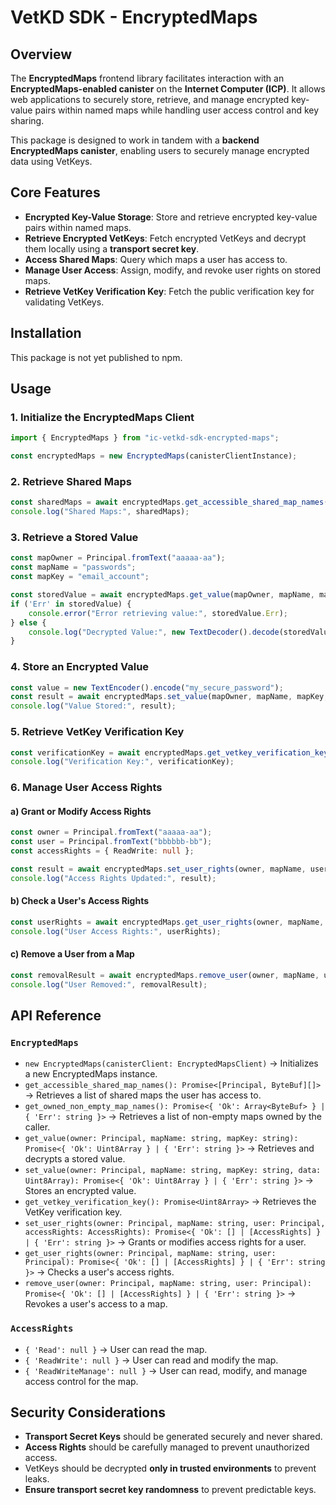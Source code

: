# VetKD SDK - EncryptedMaps

## Overview
The **EncryptedMaps** frontend library facilitates interaction with an **EncryptedMaps-enabled canister** on the **Internet Computer (ICP)**. It allows web applications to securely store, retrieve, and manage encrypted key-value pairs within named maps while handling user access control and key sharing.

This package is designed to work in tandem with a **backend EncryptedMaps canister**, enabling users to securely manage encrypted data using VetKeys.

## Core Features
- **Encrypted Key-Value Storage**: Store and retrieve encrypted key-value pairs within named maps.
- **Retrieve Encrypted VetKeys**: Fetch encrypted VetKeys and decrypt them locally using a **transport secret key**.
- **Access Shared Maps**: Query which maps a user has access to.
- **Manage User Access**: Assign, modify, and revoke user rights on stored maps.
- **Retrieve VetKey Verification Key**: Fetch the public verification key for validating VetKeys.

## Installation
This package is not yet published to npm.

## Usage

### 1. Initialize the EncryptedMaps Client
```ts
import { EncryptedMaps } from "ic-vetkd-sdk-encrypted-maps";

const encryptedMaps = new EncryptedMaps(canisterClientInstance);
```

### 2. Retrieve Shared Maps
```ts
const sharedMaps = await encryptedMaps.get_accessible_shared_map_names();
console.log("Shared Maps:", sharedMaps);
```

### 3. Retrieve a Stored Value
```ts
const mapOwner = Principal.fromText("aaaaa-aa");
const mapName = "passwords";
const mapKey = "email_account";

const storedValue = await encryptedMaps.get_value(mapOwner, mapName, mapKey);
if ('Err' in storedValue) {
    console.error("Error retrieving value:", storedValue.Err);
} else {
    console.log("Decrypted Value:", new TextDecoder().decode(storedValue.Ok));
}
```

### 4. Store an Encrypted Value
```ts
const value = new TextEncoder().encode("my_secure_password");
const result = await encryptedMaps.set_value(mapOwner, mapName, mapKey, value);
console.log("Value Stored:", result);
```

### 5. Retrieve VetKey Verification Key
```ts
const verificationKey = await encryptedMaps.get_vetkey_verification_key();
console.log("Verification Key:", verificationKey);
```

### 6. Manage User Access Rights
#### a) Grant or Modify Access Rights
```ts
const owner = Principal.fromText("aaaaa-aa");
const user = Principal.fromText("bbbbbb-bb");
const accessRights = { ReadWrite: null };

const result = await encryptedMaps.set_user_rights(owner, mapName, user, accessRights);
console.log("Access Rights Updated:", result);
```

#### b) Check a User's Access Rights
```ts
const userRights = await encryptedMaps.get_user_rights(owner, mapName, user);
console.log("User Access Rights:", userRights);
```

#### c) Remove a User from a Map
```ts
const removalResult = await encryptedMaps.remove_user(owner, mapName, user);
console.log("User Removed:", removalResult);
```

## API Reference

### `EncryptedMaps`
- `new EncryptedMaps(canisterClient: EncryptedMapsClient)` → Initializes a new EncryptedMaps instance.
- `get_accessible_shared_map_names(): Promise<[Principal, ByteBuf][]>` → Retrieves a list of shared maps the user has access to.
- `get_owned_non_empty_map_names(): Promise<{ 'Ok': Array<ByteBuf> } | { 'Err': string }>` → Retrieves a list of non-empty maps owned by the caller.
- `get_value(owner: Principal, mapName: string, mapKey: string): Promise<{ 'Ok': Uint8Array } | { 'Err': string }>` → Retrieves and decrypts a stored value.
- `set_value(owner: Principal, mapName: string, mapKey: string, data: Uint8Array): Promise<{ 'Ok': Uint8Array } | { 'Err': string }>` → Stores an encrypted value.
- `get_vetkey_verification_key(): Promise<Uint8Array>` → Retrieves the VetKey verification key.
- `set_user_rights(owner: Principal, mapName: string, user: Principal, accessRights: AccessRights): Promise<{ 'Ok': [] | [AccessRights] } | { 'Err': string }>` → Grants or modifies access rights for a user.
- `get_user_rights(owner: Principal, mapName: string, user: Principal): Promise<{ 'Ok': [] | [AccessRights] } | { 'Err': string }>` → Checks a user's access rights.
- `remove_user(owner: Principal, mapName: string, user: Principal): Promise<{ 'Ok': [] | [AccessRights] } | { 'Err': string }>` → Revokes a user's access to a map.

### `AccessRights`
- `{ 'Read': null }` → User can read the map.
- `{ 'ReadWrite': null }` → User can read and modify the map.
- `{ 'ReadWriteManage': null }` → User can read, modify, and manage access control for the map.

## Security Considerations
- **Transport Secret Keys** should be generated securely and never shared.
- **Access Rights** should be carefully managed to prevent unauthorized access.
- VetKeys should be decrypted **only in trusted environments** to prevent leaks.
- **Ensure transport secret key randomness** to prevent predictable keys.


